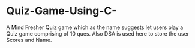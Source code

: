 # Quiz-Game-Using-C-
A Mind Fresher Quiz game which as the name suggests let users play a Quiz game comprising of 10 ques. Also DSA is used here to store the user Scores and Name.
